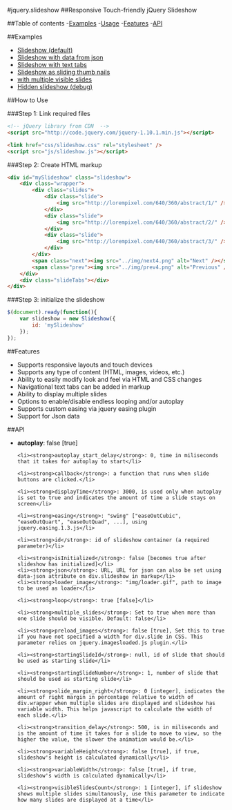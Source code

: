 #jquery.slideshow
##Responsive Touch-friendly jQuery Slideshow

##Table of contents
-[Examples](#examples)
-[Usage](#usage)
-[Features](#features)
-[API](#api)

<a name="examples" />
##Examples
<ul>
	<li><a href="http://repos.saeidmohadjer.com/jquery.slideshow/demo/slideshow.html">Slideshow (default)</a></li>
	<li><a href="http://repos.saeidmohadjer.com/jquery.slideshow/demo/slideshow-json.html">Slideshow with data from json</a></li>
	<li><a href="http://repos.saeidmohadjer.com/jquery.slideshow/demo/slideshow_tabs_text.html">Slideshow with text tabs</a></li>
	<li><a href="http://repos.saeidmohadjer.com/jquery.slideshow/demo/slideshow_thumbs.html">Slideshow as sliding thumb nails</a></li>
	<li><a href="http://repos.saeidmohadjer.com/jquery.slideshow/demo/slideshow_multiple_responsive.html">with multiple visible slides</a></li>
	<li><a href="http://repos.saeidmohadjer.com/jquery.slideshow/demo/hiddenSlideshow.html">Hidden slideshow (debug)</a></li>

</ul>

<a name="usage" />
##How to Use

###Step 1: Link required files

```html
<!-- jQuery library from CDN  -->
<script src="http://code.jquery.com/jquery-1.10.1.min.js"></script>

<link href="css/slideshow.css" rel="stylesheet" />
<script src="js/slideshow.js"></script>
```

###Step 2: Create HTML markup

```html
<div id="mySlideshow" class="slideshow">
	<div class="wrapper">
		<div class="slides">
			<div class="slide">
				<img src="http://lorempixel.com/640/360/abstract/1/" />
			</div>
			<div class="slide">
				<img src="http://lorempixel.com/640/360/abstract/2/" />
			</div>
			<div class="slide">
				<img src="http://lorempixel.com/640/360/abstract/3/" />
			</div>
		</div>
		<span class="next"><img src="../img/next4.png" alt="Next" /></span>
		<span class="prev"><img src="../img/prev4.png" alt="Previous" /></span>
	</div>
	<div class="slideTabs"></div>
</div>
```

###Step 3: initialize the slideshow

```javascript
$(document).ready(function(){
	var slideshow = new Slideshow({
		id: 'mySlideshow'
	});
});
```

<a name="features" />
##Features
<ul>
	<li>Supports responsive layouts and touch devices</li>
	<li>Supports any type of content (HTML, images, videos, etc.)</li>
	<li>Ability to easily modify look and feel via HTML and CSS changes</li>
	<li>Navigational text tabs can be added in markup</li>
	<li>Ability to display multiple slides</li>
	<li>Options to enable/disable endless looping and/or autoplay</li>
	<li>Supports custom easing via jquery easing plugin</li>
	<li>Support for Json data</li>
</ul>

<a name="api" />
##API
<ul>
	<li><strong>autoplay</strong>: false [true]</li>

	<li><strong>autoplay_start_delay</strong>: 0, time in miliseconds that it takes for autoplay to start</li>

	<li><strong>callback</strong>: a function that runs when slide buttons are clicked.</li>

	<li><strong>displayTime</strong>: 3000, is used only when autoplay is set to true and indicates the amount of time a slide stays on screen</li>

	<li><strong>easing</strong>: "swing" ["easeOutCubic", "easeOutQuart", "easeOutQuad", ...], using jquery.easing.1.3.js</li>

	<li><strong>id</strong>: id of slideshow container (a required parameter)</li>

	<li><strong>isInitialized</strong>: false [becomes true after slideshow has initialized]</li>
	<li><strong>json</strong>: URL, URL for json can also be set using data-json attribute on div.slideshow in markup</li>
	<li><strong>loader_image</strong>: "img/loader.gif", path to image to be used as loader</li>

	<li><strong>loop</strong>: true [false]</li>

	<li><strong>multiple_slides</strong>: Set to true when more than one slide should be visible. Default: false</li>

	<li><strong>preload_images</strong>: false [true], Set this to true if you have not specified a width for div.slide in CSS. This parameter relies on jquery.imagesloaded.js plugin.</li>

	<li><strong>startingSlideId</strong>: null, id of slide that should be used as starting slide</li>

	<li><strong>startingSlideNumber</strong>: 1, number of slide that should be used as starting slide</li>

	<li><strong>slide_margin_right</strong>: 0 [integer], indicates the amount of right margin in percentage relative to width of div.wrapper when multiple slides are displayed and slideshow has variable width. This helps javascript to calculate the width of each slide.</li>

	<li><strong>transition_delay</strong>: 500, is in miliseconds and is the amount of time it takes for a slide to move to view, so the higher the value, the slower the animation would be.</li>

	<li><strong>variableHeight</strong>: false [true], if true, slideshow's height is calculated dynamically</li>

	<li><strong>variableWidth</strong>: false [true], if true, slideshow's width is calculated dynamically</li>

	<li><strong>visibleSlidesCount</strong>: 1 [integer], if slideshow shows multiple slides simultanously, use this parameter to indicate how many slides are displayed at a time</li>
</ul>
